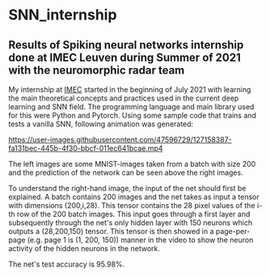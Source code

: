 # SNN_internship

Results of Spiking neural networks internship done at IMEC Leuven during Summer of 2021 with the neuromorphic radar team
---
My internship at [IMEC](https://www.imec-int.com/en) started in the beginning of July 2021 with learning the main theoretical concepts and practices used in the current deep learning and SNN field. The programming language and main library used for this were Python and Pytorch. Using some sample code that trains and tests a vanilla SNN, following animation was generated:

https://user-images.githubusercontent.com/47596729/127158387-fa131bec-445b-4f30-bbcf-011ec641bcae.mp4

The left images are some MNIST-images taken from a batch with size 200 and the prediction of the network can be seen above the right images.

To understand the right-hand image, the input of the net should first be explained. A batch contains 200 images and the net takes as input a tensor with dimensions (200,i,28). This tensor contains the 28 pixel values of the i-th row of the 200 batch images. This input goes through a first layer and subsequently through the net's only hidden layer with 150 neurons which outputs a (28,200,150) tensor. This tensor is then showed in a page-per-page (e.g. page 1 is (1, 200, 150)) manner in the video to show the neuron activity of the hidden neurons in the network.

The net's test accuracy is 95.98%.

